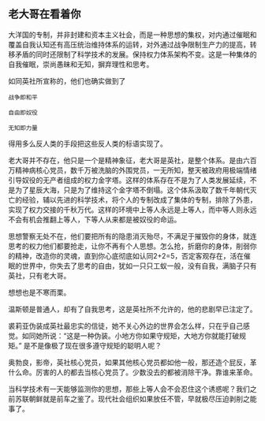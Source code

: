 ## 老大哥在看着你

大洋国的专制，并非封建和资本主义社会，而是一种思想的集权，对内通过催眠和覆盖自我认知还有高压统治维持体系的运转，对外通过战争限制生产力的提高，转移矛盾的同时还限制了科学技术的发展。保持权力体系架构不变。这是一种集体的自我催眠，崇尚愚昧和无知，摒弃理性和思考。

如同英社所宣称的，他们也确实做到了
```
战争即和平

自由即奴役

无知即力量
```

得用多么反人类的手段把这些反人类的标语实现了。

老大哥并不存在，他只是一个是精神象征，老大哥是英社，是整个体系。是由六百万精神病核心党员，数千万被洗脑的外围党员，一无所知，整天被政府用极端情绪引导奴役的无产者组成的权力金字塔。这样的体系存在不是为了人类发展延续，不是为了星辰大海，只是为了维持这个金字塔不倒塌。这个体系汲取了数千年朝代灭亡的经验，辅以先进的科学技术，将个人的专制改成了集体的专制，排除了外患，实现了权力交接的千秋万代。这样的环境中上等人永远是上等人，而中等人则永远不会有机会推翻上等人，下等人从来都是被奴役的命运。

思想警察无处不在，他们要把所有的隐患消灭殆尽，不满足于摧毁你的身体，就连思考的权力他们都要抢走，让你不再有个人思想。怎么抢，折磨你的身体，削弱你的精神，改造你的灵魂，直到你心底彻底如认同2+2=5，否定客观存在，活在催眠的世界中，你失去了思考的自由，犹如一只只工蚁一般，没有自我，满脑子只有英社，只有老大哥。

想想也是不寒而栗。

温斯顿是普通人，却有了自我思考，这是英社所不允许的，他的悲剧早已注定了。

裘莉亚伪装成英社最忠实的信徒，她不关心外边的世界会怎么样，只在乎自己感觉。如同她所说：“这是一种伪装。小地方你如果守规矩，大地方你就能打破规矩。” 是不是像极了现在很多遵守规矩的聪明人呢？

奥勃良，影帝，英社核心党员，如果其他核心党员都如他一般，那还造个屁反，革什么命。厉害的人的都去当核心党员了。少数没去的都被消除干净。靠谁来革命。

当科学技术有一天能够监测你的思想，那些上等人会不会忍住这个诱惑呢？我们之前苏联朝鲜就是前车之鉴了。现代社会组织如果放任不管，早就极尽压迫剥削之能事了。
